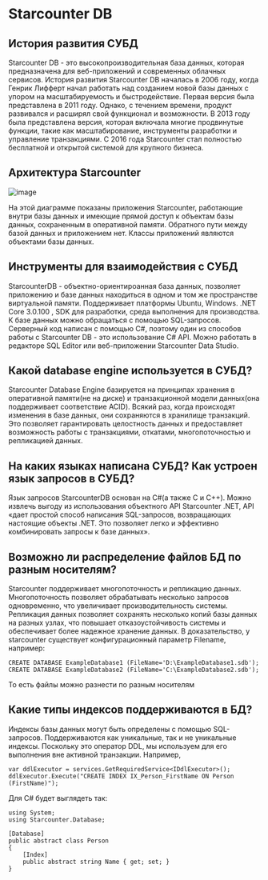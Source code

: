 # Starcounter DB

## История развития СУБД
Starcounter DB - это высокопроизводительная база данных, которая предназначена для веб-приложений и современных облачных сервисов. История развития Starcounter DB началась в 2006 году, когда Генрик Лифферт начал работать над созданием новой базы данных с упором на масштабируемость и быстродействие. Первая версия была представлена в 2011 году. Однако, с течением времени, продукт развивался и расширял свой функционал и возможности. В 2013 году была представлена версия, которая включала многие продвинутые функции, такие как масштабирование, инструменты разработки и управление транзакциями. С 2016 года Starcounter стал полностью бесплатной и открытой системой для крупного бизнеса. 

## Архитектура Starcounter

![image](https://github.com/KhaytinaAnna/Database_System_Sbertech/assets/71896956/bffcf984-7398-480f-b4c2-f67a628a9c9f)

На этой диаграмме показаны приложения Starcounter, работающие внутри базы данных и имеющие прямой доступ к объектам базы данных, сохраненным в оперативной памяти.
Обратного пути между базой данных и приложением нет. Классы приложений являются объектами базы данных.

## Инструменты для взаимодействия с СУБД
StarcounterDB - объектно-ориентироанная база данных, позволяет приложению и базе данных находиться в одном и том же пространстве виртуальной памяти. Поддерживает платформы Ubuntu, Windows. .NET Core 3.0.100 , SDK для разработки, среда выполнения для производства. К базе данных можно обращаться с помощью SQL-запросов. Серверный код написан с помощью C#, поэтому один из способов работы с Starcounter DB - это использование C# API. Можно работать в редакторе SQL Editor или веб-приложении Starcounter Data Studio. 

## Какой database engine используется в СУБД?
Starcounter Database Engine базируется на принципах хранения в оперативной памяти(не на диске) и транзакционной модели данных(она поддерживает соответствие ACID). Всякий раз, когда происходят изменения в базе данных, они сохраняются в хранилище транзакций. Это позволяет гарантировать целостность данных и предоставляет возможность работы с транзакциями, откатами, многопоточностью и репликацией данных.

## На каких языках написана СУБД? Как устроен язык запросов в СУБД?
Язык запросов StarcounterDB основан на C#(а также С и С++). Можно извлечь выгоду из использования объектного API Starcounter .NET, API «дает простой способ написания SQL-запросов, возвращающих настоящие объекты .NET. Это позволяет легко и эффективно комбинировать запросы к базе данных».

## Возможно ли распределение файлов БД по разным носителям?
Starcounter поддерживает многопоточность и репликацию данных. Многопоточность позволяет обрабатывать несколько запросов одновременно, что увеличивает производительность системы. Репликация данных позволяет сохранять несколько копий базы данных на разных узлах, что повышает отказоустойчивость системы и обеспечивает более надежное хранение данных. 
В доказательство, у starcounter существует конфигурационный параметр Filename, например:
```
CREATE DATABASE ExampleDatabase1 (FileName='D:\ExampleDatabase1.sdb');
CREATE DATABASE ExampleDatabase2 (FileName='C:\ExampleDatabase2.sdb');
```
То есть файлы можно разнести по разным носителям

## Какие типы индексов поддерживаются в БД?
Индексы базы данных могут быть определены с помощью SQL-запросов. Поддерживаются как уникальные, так и не уникальные индексы. Поскольку это оператор DDL, мы используем для его выполнения вне активной транзакции. Например, 
```
var ddlExecutor = services.GetRequiredService<IDdlExecutor>();
ddlExecutor.Execute("CREATE INDEX IX_Person_FirstName ON Person (FirstName)");
```

Для C# будет выглядеть так:

```
using System;
using Starcounter.Database;

[Database]
public abstract class Person
{
    [Index]
    public abstract string Name { get; set; }
}

```

